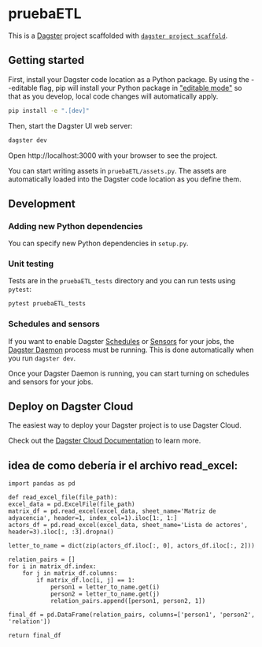# pruebaETL

This is a [Dagster](https://dagster.io/) project scaffolded with [`dagster project scaffold`](https://docs.dagster.io/getting-started/create-new-project).

## Getting started

First, install your Dagster code location as a Python package. By using the --editable flag, pip will install your Python package in ["editable mode"](https://pip.pypa.io/en/latest/topics/local-project-installs/#editable-installs) so that as you develop, local code changes will automatically apply.

```bash
pip install -e ".[dev]"
```

Then, start the Dagster UI web server:

```bash
dagster dev
```

Open http://localhost:3000 with your browser to see the project.

You can start writing assets in `pruebaETL/assets.py`. The assets are automatically loaded into the Dagster code location as you define them.

## Development

### Adding new Python dependencies

You can specify new Python dependencies in `setup.py`.

### Unit testing

Tests are in the `pruebaETL_tests` directory and you can run tests using `pytest`:

```bash
pytest pruebaETL_tests
```

### Schedules and sensors

If you want to enable Dagster [Schedules](https://docs.dagster.io/concepts/partitions-schedules-sensors/schedules) or [Sensors](https://docs.dagster.io/concepts/partitions-schedules-sensors/sensors) for your jobs, the [Dagster Daemon](https://docs.dagster.io/deployment/dagster-daemon) process must be running. This is done automatically when you run `dagster dev`.

Once your Dagster Daemon is running, you can start turning on schedules and sensors for your jobs.

## Deploy on Dagster Cloud

The easiest way to deploy your Dagster project is to use Dagster Cloud.

Check out the [Dagster Cloud Documentation](https://docs.dagster.cloud) to learn more.

## idea de como debería ir el archivo read_excel:

    import pandas as pd
    
    def read_excel_file(file_path):
    excel_data = pd.ExcelFile(file_path)
    matrix_df = pd.read_excel(excel_data, sheet_name='Matriz de adyacencia', header=1, index_col=1).iloc[1:, 1:]
    actors_df = pd.read_excel(excel_data, sheet_name='Lista de actores', header=3).iloc[:, :3].dropna()

    letter_to_name = dict(zip(actors_df.iloc[:, 0], actors_df.iloc[:, 2]))

    relation_pairs = []
    for i in matrix_df.index:
        for j in matrix_df.columns:
            if matrix_df.loc[i, j] == 1:
                person1 = letter_to_name.get(i)
                person2 = letter_to_name.get(j)
                relation_pairs.append([person1, person2, 1])

    final_df = pd.DataFrame(relation_pairs, columns=['person1', 'person2', 'relation'])

    return final_df

